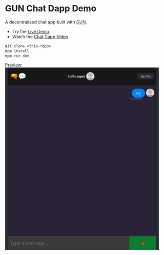 # GUN Chat Dapp Demo

A decentralized chat app built with [GUN](https://gun.eco/).

- Try the [Live Demo](https://gun-chat-dapp.web.app/)
- Watch the [Chat Dapp Video](https://youtu.be/J5x3OMXjgMc)

```
git clone <this-repo>
npm install
npm run dev
```

Preview:
![Preview](https://github.com/IshmamR/Gun-dApp/blob/main/assets/preview.png?raw=true)
